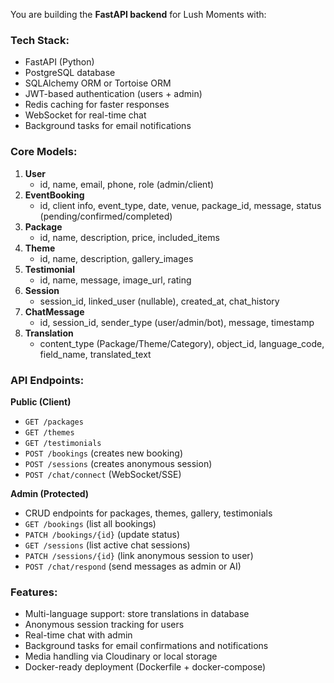 You are building the **FastAPI backend** for Lush Moments with:

### Tech Stack:
- FastAPI (Python)
- PostgreSQL database
- SQLAlchemy ORM or Tortoise ORM
- JWT-based authentication (users + admin)
- Redis caching for faster responses
- WebSocket for real-time chat
- Background tasks for email notifications

### Core Models:
1. **User**
   - id, name, email, phone, role (admin/client)
2. **EventBooking**
   - id, client info, event_type, date, venue, package_id, message, status (pending/confirmed/completed)
3. **Package**
   - id, name, description, price, included_items
4. **Theme**
   - id, name, description, gallery_images
5. **Testimonial**
   - id, name, message, image_url, rating
6. **Session**
   - session_id, linked_user (nullable), created_at, chat_history
7. **ChatMessage**
   - id, session_id, sender_type (user/admin/bot), message, timestamp
8. **Translation**
   - content_type (Package/Theme/Category), object_id, language_code, field_name, translated_text

### API Endpoints:

**Public (Client)**
- `GET /packages`
- `GET /themes`
- `GET /testimonials`
- `POST /bookings` (creates new booking)
- `POST /sessions` (creates anonymous session)
- `POST /chat/connect` (WebSocket/SSE)

**Admin (Protected)**
- CRUD endpoints for packages, themes, gallery, testimonials
- `GET /bookings` (list all bookings)
- `PATCH /bookings/{id}` (update status)
- `GET /sessions` (list active chat sessions)
- `PATCH /sessions/{id}` (link anonymous session to user)
- `POST /chat/respond` (send messages as admin or AI)

### Features:
- Multi-language support: store translations in database
- Anonymous session tracking for users
- Real-time chat with admin
- Background tasks for email confirmations and notifications
- Media handling via Cloudinary or local storage
- Docker-ready deployment (Dockerfile + docker-compose)
